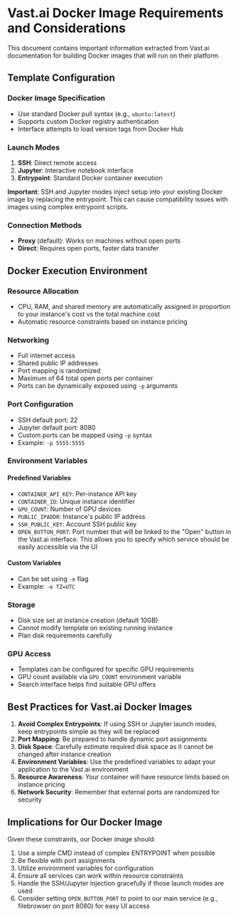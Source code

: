 # Vast.ai Docker Image Requirements and Considerations

This document contains important information extracted from Vast.ai documentation for building Docker images that will run on their platform.

## Template Configuration

### Docker Image Specification
- Use standard Docker pull syntax (e.g., `ubuntu:latest`)
- Supports custom Docker registry authentication
- Interface attempts to load version tags from Docker Hub

### Launch Modes
1. **SSH**: Direct remote access
2. **Jupyter**: Interactive notebook interface
3. **Entrypoint**: Standard Docker container execution

**Important**: SSH and Jupyter modes inject setup into your existing Docker image by replacing the entrypoint. This can cause compatibility issues with images using complex entrypoint scripts.

### Connection Methods
- **Proxy** (default): Works on machines without open ports
- **Direct**: Requires open ports, faster data transfer

## Docker Execution Environment

### Resource Allocation
- CPU, RAM, and shared memory are automatically assigned in proportion to your instance's cost vs the total machine cost
- Automatic resource constraints based on instance pricing

### Networking
- Full internet access
- Shared public IP addresses
- Port mapping is randomized
- Maximum of 64 total open ports per container
- Ports can be dynamically exposed using `-p` arguments

### Port Configuration
- SSH default port: 22
- Jupyter default port: 8080
- Custom ports can be mapped using `-p` syntax
- Example: `-p 5555:5555`

### Environment Variables

#### Predefined Variables
- `CONTAINER_API_KEY`: Per-instance API key
- `CONTAINER_ID`: Unique instance identifier
- `GPU_COUNT`: Number of GPU devices
- `PUBLIC_IPADDR`: Instance's public IP address
- `SSH_PUBLIC_KEY`: Account SSH public key
- `OPEN_BUTTON_PORT`: Port number that will be linked to the "Open" button in the Vast.ai interface. This allows you to specify which service should be easily accessible via the UI

#### Custom Variables
- Can be set using `-e` flag
- Example: `-e TZ=UTC`

### Storage
- Disk size set at instance creation (default 10GB)
- Cannot modify template on existing running instance
- Plan disk requirements carefully

### GPU Access
- Templates can be configured for specific GPU requirements
- GPU count available via `GPU_COUNT` environment variable
- Search interface helps find suitable GPU offers

## Best Practices for Vast.ai Docker Images

1. **Avoid Complex Entrypoints**: If using SSH or Jupyter launch modes, keep entrypoints simple as they will be replaced
2. **Port Mapping**: Be prepared to handle dynamic port assignments
3. **Disk Space**: Carefully estimate required disk space as it cannot be changed after instance creation
4. **Environment Variables**: Use the predefined variables to adapt your application to the Vast.ai environment
5. **Resource Awareness**: Your container will have resource limits based on instance pricing
6. **Network Security**: Remember that external ports are randomized for security

## Implications for Our Docker Image

Given these constraints, our Docker image should:
1. Use a simple CMD instead of complex ENTRYPOINT when possible
2. Be flexible with port assignments
3. Utilize environment variables for configuration
4. Ensure all services can work within resource constraints
5. Handle the SSH/Jupyter injection gracefully if those launch modes are used
6. Consider setting `OPEN_BUTTON_PORT` to point to our main service (e.g., filebrowser on port 8080) for easy UI access